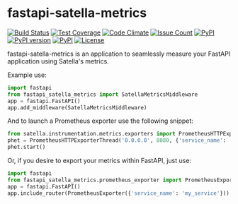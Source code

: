fastapi-satella-metrics
=====================
[![Build Status](https://travis-ci.com/Dronehub/fastapi-satella-metrics.svg)](https://travis-ci.com/Dronehub/fastapi-satella-metrics)
[![Test Coverage](https://api.codeclimate.com/v1/badges/34b392b61482d98ad3f0/test_coverage)](https://codeclimate.com/github/Dronehub/fastapi-satella-metrics/test_coverage)
[![Code Climate](https://codeclimate.com/github/Dronehub/fastapi-satella-metrics/badges/gpa.svg)](https://codeclimate.com/github/Dronehub/fastapi-satella-metrics)
[![Issue Count](https://codeclimate.com/github/Dronehub/fastapi-satella-metrics/badges/issue_count.svg)](https://codeclimate.com/github/Dronehub/fastapi-satella-metrics)
[![PyPI](https://img.shields.io/pypi/pyversions/fastapi-satella-metrics.svg)](https://pypi.python.org/pypi/fastapi-satella-metrics)
[![PyPI version](https://badge.fury.io/py/fastapi-satella-metrics.svg)](https://badge.fury.io/py/fastapi-satella-metrics)
[![PyPI](https://img.shields.io/pypi/implementation/fastapi-satella-metrics.svg)](https://pypi.python.org/pypi/fastapi-satella-metrics)
[![License](https://img.shields.io/pypi/l/fastapi-satella-metrics)](https://github.com/Dronehub/fastapi-satella-metrics)

fastapi-satella-metrics is an application to seamlessly measure your FastAPI
application using Satella's metrics.

Example use:

```python
import fastapi
from fastapi_satella_metrics import SatellaMetricsMiddleware
app = fastapi.FastAPI()
app.add_middleware(SatellaMetricsMiddleware)
```

And to launch a Prometheus exporter use the following snippet:

```python
from satella.instrumentation.metrics.exporters import PrometheusHTTPExporterThread
phet = PrometheusHTTPExporterThread('0.0.0.0', 8080, {'service_name': 'my_service'})
phet.start()
```

Or, if you desire to export your metrics within FastAPI, just use:

```python
import fastapi
from fastapi_satella_metrics.prometheus_exporter import PrometheusExporter
app = fastapi.FastAPI()
app.include_router(PrometheusExporter({'service_name': 'my_service'}))
```
